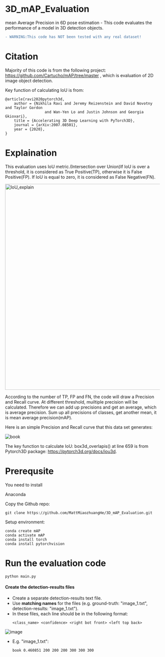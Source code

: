 # 3D_mAP_Evaluation
mean Average Precision in 6D pose estimation - This code evaluates the performance of a model in 3D detection objects.  

```diff
- WARNING:This code has NOT been tested with any real dataset!
```

# Citation
Majority of this code is from the following project: https://github.com/Cartucho/mAP/tree/master , which is evaluation of 2D image object detection.

Key function of calculating IoU is from:
```
@article{ravi2020pytorch3d,
    author = {Nikhila Ravi and Jeremy Reizenstein and David Novotny and Taylor Gordon
                  and Wan-Yen Lo and Justin Johnson and Georgia Gkioxari},
    title = {Accelerating 3D Deep Learning with PyTorch3D},
    journal = {arXiv:2007.08501},
    year = {2020},
}
```

# Explaination
This evaluation uses IoU metric.(Intersection over Union)If IoU is over a threshold, it is considered as True Positive(TP), otherwise it is False Positive(FP). If IoU is equal to zero, it is considered as False Negative(FN). 

<img width="671" alt="IoU_explain" src="https://github.com/MattMiaozhuangHe/3D_mAP_Evaluation/assets/133658992/a0a30968-69f2-4982-b876-1497e1c483eb">


According to the number of TP, FP and FN, the code will draw a Precision and Recall curve. At different threshold, muiltiple precision will be calculated. Therefore we can add up precisions and get an average, which is average precision. Sum up all precisions of classes, get another mean, it is mean average precision(mAP).

Here is an simple Precision and Recall curve that this data set generates:

![book](https://github.com/MattMiaozhuangHe/3D_mAP_Evaluation/assets/133658992/730d3b56-4ee1-4774-8a19-f57d221abe77)



The key function to calculate IoU: box3d_overlapis() at line 659 is from Pytorch3D package: https://pytorch3d.org/docs/iou3d.



# Prerequsite
You need to install

 Anaconda


Copy the Github repo:
```
git clone https://github.com/MattMiaozhuangHe/3D_mAP_Evaluation.git
```
  
Setup environment:
```
conda create mAP
conda activate mAP
conda install torch
conda install pytorchvision
```

# Run the evaluation code
```
python main.py
```
#### Create the detection-results files

- Create a separate detection-results text file.
- Use **matching names** for the files (e.g. ground-truth: "image_1.txt", detection-results: "image_1.txt").
- In these files, each line should be in the following format:
    ```
    <class_name> <confidence> <right bot front> <left top back>
    ```
![image](https://github.com/MattMiaozhuangHe/3D_mAP_Evaluation/assets/133658992/1f24cef8-bf48-4116-b425-6926ca520bc9)


- E.g. "image_1.txt":
    ```
    book 0.460851 200 200 200 300 300 300
    ```
  
